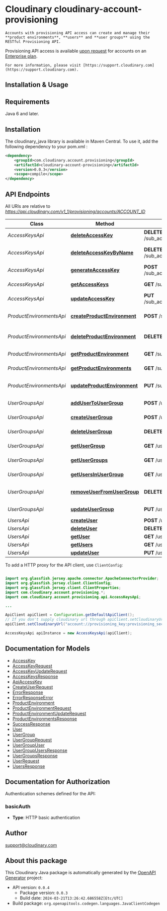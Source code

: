 # Cloudinary cloudinary-account-provisioning

    Accounts with provisioning API access can create and manage their **product environments**, **users** and **user groups** using the RESTful Provisioning API. 

Provisioning API access is available [upon request](https://cloudinary.com/contact?plan=enterprise) for accounts on an [Enterprise plan](https://cloudinary.com/pricing#pricing-enterprise).


    For more information, please visit [https://support.cloudinary.com](https://support.cloudinary.com).

## Installation & Usage

## Requirements

Java 6 and later.

## Installation

The cloudinary_java library is available in Maven Central. To use it, add the following dependency to your pom.xml :
```xml
<dependency>
    <groupId>com.cloudinary.account.provisioning</groupId>
    <artifactId>cloudinary-account-provisioning</artifactId>
    <version>0.0.3</version>
    <scope>compile</scope>
</dependency>
```

## API Endpoints

All URIs are relative to *https://api.cloudinary.com/v1_1/provisioning/accounts/ACCOUNT_ID*

Class | Method | HTTP request | Description
------------ | ------------- | ------------- | -------------
*AccessKeysApi* | [**deleteAccessKey**](docs/AccessKeysApi.md#deleteAccessKey) | **DELETE** /sub_accounts/{sub_account_id}/access_keys/{key} | Delete access key
*AccessKeysApi* | [**deleteAccessKeyByName**](docs/AccessKeysApi.md#deleteAccessKeyByName) | **DELETE** /sub_accounts/{sub_account_id}/access_keys | Delete access key by name
*AccessKeysApi* | [**generateAccessKey**](docs/AccessKeysApi.md#generateAccessKey) | **POST** /sub_accounts/{sub_account_id}/access_keys | Generate an access key
*AccessKeysApi* | [**getAccessKeys**](docs/AccessKeysApi.md#getAccessKeys) | **GET** /sub_accounts/{sub_account_id}/access_keys | Get access keys
*AccessKeysApi* | [**updateAccessKey**](docs/AccessKeysApi.md#updateAccessKey) | **PUT** /sub_accounts/{sub_account_id}/access_keys/{key} | Update an access key
*ProductEnvironmentsApi* | [**createProductEnvironment**](docs/ProductEnvironmentsApi.md#createProductEnvironment) | **POST** /sub_accounts | Create product environment
*ProductEnvironmentsApi* | [**deleteProductEnvironment**](docs/ProductEnvironmentsApi.md#deleteProductEnvironment) | **DELETE** /sub_accounts/{sub_account_id} | Delete product environment
*ProductEnvironmentsApi* | [**getProductEnvironment**](docs/ProductEnvironmentsApi.md#getProductEnvironment) | **GET** /sub_accounts/{sub_account_id} | Get product environment
*ProductEnvironmentsApi* | [**getProductEnvironments**](docs/ProductEnvironmentsApi.md#getProductEnvironments) | **GET** /sub_accounts | Get product environments
*ProductEnvironmentsApi* | [**updateProductEnvironment**](docs/ProductEnvironmentsApi.md#updateProductEnvironment) | **PUT** /sub_accounts/{sub_account_id} | Update product environment
*UserGroupsApi* | [**addUserToUserGroup**](docs/UserGroupsApi.md#addUserToUserGroup) | **POST** /user_groups/{group_id}/users/{user_id} | Add User to User Group
*UserGroupsApi* | [**createUserGroup**](docs/UserGroupsApi.md#createUserGroup) | **POST** /user_groups | Create User Group
*UserGroupsApi* | [**deleteUserGroup**](docs/UserGroupsApi.md#deleteUserGroup) | **DELETE** /user_groups/{group_id} | Delete User Group
*UserGroupsApi* | [**getUserGroup**](docs/UserGroupsApi.md#getUserGroup) | **GET** /user_groups/{group_id} | Get User Group
*UserGroupsApi* | [**getUserGroups**](docs/UserGroupsApi.md#getUserGroups) | **GET** /user_groups | Get User Groups
*UserGroupsApi* | [**getUsersInUserGroup**](docs/UserGroupsApi.md#getUsersInUserGroup) | **GET** /user_groups/{group_id}/users | Get Users in User Group
*UserGroupsApi* | [**removeUserFromUserGroup**](docs/UserGroupsApi.md#removeUserFromUserGroup) | **DELETE** /user_groups/{group_id}/users/{user_id} | Remove User from User Group
*UserGroupsApi* | [**updateUserGroup**](docs/UserGroupsApi.md#updateUserGroup) | **PUT** /user_groups/{group_id} | Update User Group
*UsersApi* | [**createUser**](docs/UsersApi.md#createUser) | **POST** /users | Create user
*UsersApi* | [**deleteUser**](docs/UsersApi.md#deleteUser) | **DELETE** /users/{user_id} | Delete user
*UsersApi* | [**getUser**](docs/UsersApi.md#getUser) | **GET** /users/{user_id} | Get user
*UsersApi* | [**getUsers**](docs/UsersApi.md#getUsers) | **GET** /users | Get users
*UsersApi* | [**updateUser**](docs/UsersApi.md#updateUser) | **PUT** /users/{user_id} | Update user


To add a HTTP proxy for the API client, use `ClientConfig`:
```java

import org.glassfish.jersey.apache.connector.ApacheConnectorProvider;
import org.glassfish.jersey.client.ClientConfig;
import org.glassfish.jersey.client.ClientProperties;
import com.cloudinary.account.provisioning.*;
import com.cloudinary.account.provisioning.api.AccessKeysApi;

...

ApiClient apiClient = Configuration.getDefaultApiClient();
// If you don't supply cloudinary url through apiClient.setCloudinaryUrl("Cloudinary account url"> it'll be taken from environment variable
apiClient.setCloudinaryUrl("account://provisioning_key:provisioning_secret@account_id");

AccessKeysApi apiInstance = new AccessKeysApi(apiClient);

```

## Documentation for Models

 - [AccessKey](docs/AccessKey.md)
 - [AccessKeyRequest](docs/AccessKeyRequest.md)
 - [AccessKeyUpdateRequest](docs/AccessKeyUpdateRequest.md)
 - [AccessKeysResponse](docs/AccessKeysResponse.md)
 - [ApiAccessKey](docs/ApiAccessKey.md)
 - [CreateUserRequest](docs/CreateUserRequest.md)
 - [ErrorResponse](docs/ErrorResponse.md)
 - [ErrorResponseError](docs/ErrorResponseError.md)
 - [ProductEnvironment](docs/ProductEnvironment.md)
 - [ProductEnvironmentRequest](docs/ProductEnvironmentRequest.md)
 - [ProductEnvironmentUpdateRequest](docs/ProductEnvironmentUpdateRequest.md)
 - [ProductEnvironmentsResponse](docs/ProductEnvironmentsResponse.md)
 - [SuccessResponse](docs/SuccessResponse.md)
 - [User](docs/User.md)
 - [UserGroup](docs/UserGroup.md)
 - [UserGroupRequest](docs/UserGroupRequest.md)
 - [UserGroupUser](docs/UserGroupUser.md)
 - [UserGroupUsersResponse](docs/UserGroupUsersResponse.md)
 - [UserGroupsResponse](docs/UserGroupsResponse.md)
 - [UserRequest](docs/UserRequest.md)
 - [UsersResponse](docs/UsersResponse.md)


## Documentation for Authorization

Authentication schemes defined for the API:
### basicAuth


- **Type**: HTTP basic authentication


## Author

support@cloudinary.com

## About this package

This Cloudinary Java package is automatically generated by the [OpenAPI Generator](https://openapi-generator.tech) project:

- API version: `0.0.4`
    - Package version: `0.0.3`
    - Build date: `2024-03-21T13:26:42.686558Z[Etc/UTC]`
- Build package: `org.openapitools.codegen.languages.JavaClientCodegen`
